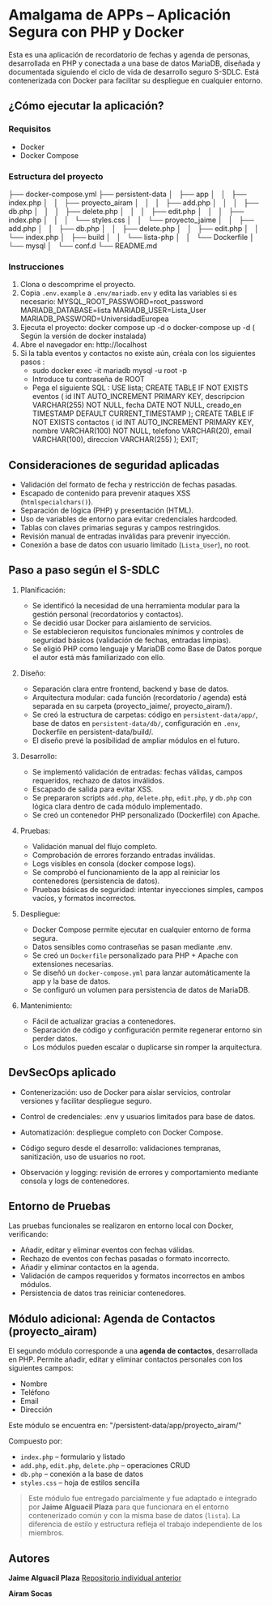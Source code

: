 #  Amalgama de APPs – Aplicación Segura con PHP y Docker

Esta es una aplicación de recordatorio de fechas y agenda de personas, desarrollada en PHP y conectada a una base de datos MariaDB, diseñada y documentada siguiendo el ciclo de vida de desarrollo seguro S-SDLC. 
Está contenerizada con Docker para facilitar su despliegue en cualquier entorno.

##  ¿Cómo ejecutar la aplicación?

###  Requisitos

- Docker
- Docker Compose

###  Estructura del proyecto

├── docker-compose.yml
├── persistent-data
│   ├── app
│   │   ├── index.php
│   │   ├── proyecto_airam
│   │   │   ├── add.php
│   │   │   ├── db.php
│   │   │   ├── delete.php
│   │   │   ├── edit.php
│   │   │   ├── index.php
│   │   │   └── styles.css
│   │   └── proyecto_jaime
│   │       ├── add.php
│   │       ├── db.php
│   │       ├── delete.php
│   │       ├── edit.php
│   │       └── index.php
│   ├── build
│   │   └── lista-php
│   │       └── Dockerfile
│   └── mysql
│       └── conf.d
└── README.md

###  Instrucciones

1. Clona o descomprime el proyecto.
2. Copia `.env.example` a `.env/mariadb.env` y edita las variables si es necesario:
   MYSQL_ROOT_PASSWORD=root_password
   MARIADB_DATABASE=lista
   MARIADB_USER=Lista_User
   MARIADB_PASSWORD=UniversidadEuropea
3. Ejecuta el proyecto:
   docker compose up -d o docker-compose up -d ( Según la versión de docker instalada)
4. Abre el navegador en: http://localhost
5. Si la tabla eventos y contactos no existe aún, créala con los siguientes pasos :
   - sudo docker exec -it mariadb mysql -u root -p
   - Introduce tu contraseña de ROOT
   - Pega el siguiente SQL :
     USE lista;
     CREATE TABLE IF NOT EXISTS eventos (
         id INT AUTO_INCREMENT PRIMARY KEY,
         descripcion VARCHAR(255) NOT NULL,
         fecha DATE NOT NULL,
         creado_en TIMESTAMP DEFAULT CURRENT_TIMESTAMP
    );
     CREATE TABLE IF NOT EXISTS contactos (
         id INT AUTO_INCREMENT PRIMARY KEY,
         nombre VARCHAR(100) NOT NULL,
         telefono VARCHAR(20),
         email VARCHAR(100),
         direccion VARCHAR(255)
    );
    EXIT;

## Consideraciones de seguridad aplicadas

- Validación del formato de fecha y restricción de fechas pasadas.
- Escapado de contenido para prevenir ataques XSS (`htmlspecialchars()`).
- Separación de lógica (PHP) y presentación (HTML).
- Uso de variables de entorno para evitar credenciales hardcoded.
- Tablas con claves primarias seguras y campos restringidos.
- Revisión manual de entradas inválidas para prevenir inyección.
- Conexión a base de datos con usuario limitado (`Lista_User`), no root.

## Paso a paso según el S-SDLC

1. Planificación:
    - Se identificó la necesidad de una herramienta modular para la gestión personal (recordatorios y contactos).
    - Se decidió usar Docker para aislamiento de servicios.
    - Se establecieron requisitos funcionales mínimos y controles de seguridad básicos (validación de fechas, entradas limpias).
    - Se eligió PHP como lenguaje y MariaDB como Base de Datos porque el autor está más familiarizado con ello.

2. Diseño:
    - Separación clara entre frontend, backend y base de datos.
    - Arquitectura modular: cada función (recordatorio / agenda) está separada en su carpeta (proyecto_jaime/, proyecto_airam/).
    - Se creó la estructura de carpetas: código en `persistent-data/app/`, base de datos en `persistent-data/db/`, configuración en `.env`, Dockerfile en persistent-data/build/.
    - El diseño prevé la posibilidad de ampliar módulos en el futuro.

3. Desarrollo:
    - Se implementó validación de entradas: fechas válidas, campos requeridos, rechazo de datos inválidos.
    - Escapado de salida para evitar XSS.
    - Se prepararon scripts `add.php`, `delete.php`, `edit.php`, y `db.php` con lógica clara dentro de cada módulo implementado.
    - Se creó un contenedor PHP personalizado (Dockerfile) con Apache.

4. Pruebas:
    - Validación manual del flujo completo.
    - Comprobación de errores forzando entradas inválidas.
    - Logs visibles en consola (docker compose logs).
    - Se comprobó el funcionamiento de la app al reiniciar los contenedores (persistencia de datos).
    - Pruebas básicas de seguridad: intentar inyecciones simples, campos vacíos, y formatos incorrectos.

5. Despliegue:
    - Docker Compose permite ejecutar en cualquier entorno de forma segura.
    - Datos sensibles como contraseñas se pasan mediante .env.
    - Se creó un `Dockerfile` personalizado para PHP + Apache con extensiones necesarias.
    - Se diseñó un `docker-compose.yml` para lanzar automáticamente la app y la base de datos.
    - Se configuró un volumen para persistencia de datos de MariaDB.

6. Mantenimiento:
    - Fácil de actualizar gracias a contenedores.
    - Separación de código y configuración permite regenerar entorno sin perder datos.
    - Los módulos pueden escalar o duplicarse sin romper la arquitectura.

## DevSecOps aplicado

- Contenerización: uso de Docker para aislar servicios, controlar versiones y facilitar despliegue seguro.

- Control de credenciales: .env y usuarios limitados para base de datos.

- Automatización: despliegue completo con Docker Compose.

- Código seguro desde el desarrollo: validaciones tempranas, sanitización, uso de usuarios no root.

- Observación y logging: revisión de errores y comportamiento mediante consola y logs de contenedores.

## Entorno de Pruebas

Las pruebas funcionales se realizaron en entorno local con Docker, verificando:

- Añadir, editar y eliminar eventos con fechas válidas.
- Rechazo de eventos con fechas pasadas o formato incorrecto.
- Añadir y eliminar contactos en la agenda.
- Validación de campos requeridos y formatos incorrectos en ambos módulos.
- Persistencia de datos tras reiniciar contenedores.

## Módulo adicional: Agenda de Contactos (proyecto_airam)

El segundo módulo corresponde a una **agenda de contactos**, desarrollada en PHP. Permite añadir, editar y eliminar contactos personales con los siguientes campos:

- Nombre
- Teléfono
- Email
- Dirección

Este módulo se encuentra en: "/persistent-data/app/proyecto_airam/"

Compuesto por:

- `index.php` – formulario y listado
- `add.php`, `edit.php`, `delete.php` – operaciones CRUD
- `db.php` – conexión a la base de datos
- `styles.css` – hoja de estilos sencilla

> Este módulo fue entregado parcialmente y fue adaptado e integrado por **Jaime Alguacil Plaza** para que funcionara en el entorno contenerizado común y con la misma base de datos (`lista`). La diferencia de estilo y estructura refleja el trabajo independiente de los miembros.

## Autores 

**Jaime Alguacil Plaza**
  [Repositorio individual anterior](https://github.com/Waksford/recordatorio-fechas)

**Airam Socas**
